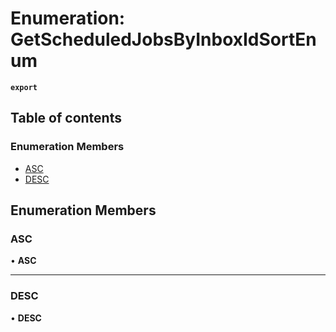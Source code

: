 # Enumeration: GetScheduledJobsByInboxIdSortEnum

**`export`**

## Table of contents

### Enumeration Members

- [ASC](GetScheduledJobsByInboxIdSortEnum.md#asc)
- [DESC](GetScheduledJobsByInboxIdSortEnum.md#desc)

## Enumeration Members

### <a id="asc" name="asc"></a> ASC

• **ASC**

___

### <a id="desc" name="desc"></a> DESC

• **DESC**
